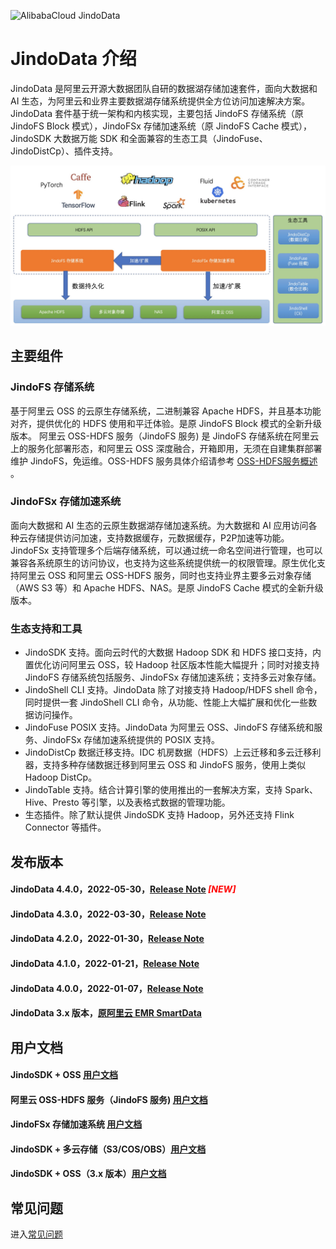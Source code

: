 ![AlibabaCloud JindoData](docs/image/jindo-logo.png)

# JindoData 介绍
JindoData 是阿里云开源大数据团队自研的数据湖存储加速套件，面向大数据和 AI 生态，为阿里云和业界主要数据湖存储系统提供全方位访问加速解决方案。JindoData 套件基于统一架构和内核实现，主要包括 JindoFS 存储系统（原 JindoFS Block 模式），JindoFSx 存储加速系统（原 JindoFS Cache 模式），JindoSDK 大数据万能 SDK 和全面兼容的生态工具（JindoFuse、JindoDistCp）、插件支持。

![JindoData](docs/image/jindodata-arch.png)

## 主要组件
### JindoFS 存储系统
基于阿里云 OSS 的云原生存储系统，二进制兼容 Apache HDFS，并且基本功能对齐，提供优化的 HDFS 使用和平迁体验。是原 JindoFS Block 模式的全新升级版本。
阿里云 OSS-HDFS 服务（JindoFS 服务) 是 JindoFS 存储系统在阿里云上的服务化部署形态，和阿里云 OSS 深度融合，开箱即用，无须在自建集群部署维护 JindoFS，免运维。OSS-HDFS 服务具体介绍请参考 [OSS-HDFS服务概述](https://help.aliyun.com/document_detail/405089.htm) 。
### JindoFSx 存储加速系统
面向大数据和 AI 生态的云原生数据湖存储加速系统。为大数据和 AI 应用访问各种云存储提供访问加速，支持数据缓存，元数据缓存，P2P加速等功能。JindoFSx 支持管理多个后端存储系统，可以通过统一命名空间进行管理，也可以兼容各系统原生的访问协议，也支持为这些系统提供统一的权限管理。原生优化支持阿里云 OSS 和阿里云 OSS-HDFS 服务，同时也支持业界主要多云对象存储（AWS S3 等）和 Apache HDFS、NAS。是原 JindoFS Cache 模式的全新升级版本。
### 生态支持和工具
* JindoSDK 支持。面向云时代的大数据 Hadoop SDK 和 HDFS 接口支持，内置优化访问阿里云 OSS，较 Hadoop 社区版本性能大幅提升；同时对接支持 JindoFS 存储系统包括服务、JindoFSx 存储加速系统；支持多云对象存储。
* JindoShell CLI 支持。JindoData 除了对接支持 Hadoop/HDFS shell 命令，同时提供一套 JindoShell CLI 命令，从功能、性能上大幅扩展和优化一些数据访问操作。
* JindoFuse POSIX 支持。JindoData 为阿里云 OSS、JindoFS 存储系统和服务、JindoFSx 存储加速系统提供的 POSIX 支持。
* JindoDistCp 数据迁移支持。IDC 机房数据（HDFS）上云迁移和多云迁移利器，支持多种存储数据迁移到阿里云 OSS 和 JindoFS 服务，使用上类似Hadoop DistCp。
* JindoTable 支持。结合计算引擎的使用推出的一套解决方案，支持 Spark、Hive、Presto 等引擎，以及表格式数据的管理功能。
* 生态插件。除了默认提供 JindoSDK 支持 Hadoop，另外还支持 Flink Connector 等插件。

## 发布版本
#### JindoData 4.4.0，2022-05-30，[Release Note](docs/user/4.x/4.4.0/release-notes.md) <span style="color:red">*[NEW]*</span>
#### JindoData 4.3.0，2022-03-30，[Release Note](docs/user/4.x/4.3.0/release-notes.md)
#### JindoData 4.2.0，2022-01-30，[Release Note](docs/user/4.x/4.2.0/release-notes.md)
#### JindoData 4.1.0，2022-01-21，[Release Note](docs/user/4.x/4.1.0/release-notes.md)
#### JindoData 4.0.0，2022-01-07，[Release Note](docs/user/4.x/4.0.0/release-notes.md)
#### JindoData 3.x 版本，[原阿里云 EMR SmartData](https://help.aliyun.com/document_detail/121090.html)

## 用户文档
#### JindoSDK + OSS [用户文档](docs/user/4.x/4.4.0/oss/outline.md)
#### 阿里云 OSS-HDFS 服务（JindoFS 服务) [用户文档](docs/user/4.x/4.4.0/jindofs/outline.md)
#### JindoFSx 存储加速系统 [用户文档](docs/user/4.x/4.4.0/jindofsx/outline.md)
#### JindoSDK + 多云存储（S3/COS/OBS）[用户文档](docs/user/4.x/4.4.0/jindosdk/outline.md)
#### JindoSDK + OSS（3.x 版本）[用户文档](docs/user/3.x/outline.md)

## 常见问题
进入[常见问题](docs/user/faq.md)
